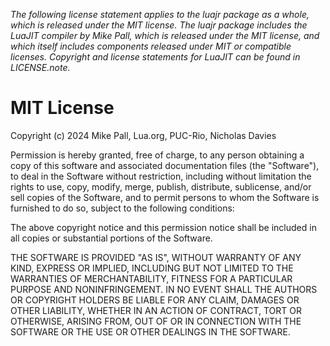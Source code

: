 *The following license statement applies to the luajr package as a whole, which
is released under the MIT license. The luajr package includes the LuaJIT 
compiler by Mike Pall, which is released under the MIT license, and which 
itself includes components released under MIT or compatible licenses. Copyright 
and license statements for LuaJIT can be found in LICENSE.note.*

# MIT License

Copyright (c) 2024 Mike Pall, Lua.org, PUC-Rio, Nicholas Davies

Permission is hereby granted, free of charge, to any person obtaining a copy
of this software and associated documentation files (the "Software"), to deal
in the Software without restriction, including without limitation the rights
to use, copy, modify, merge, publish, distribute, sublicense, and/or sell
copies of the Software, and to permit persons to whom the Software is
furnished to do so, subject to the following conditions:

The above copyright notice and this permission notice shall be included in all
copies or substantial portions of the Software.

THE SOFTWARE IS PROVIDED "AS IS", WITHOUT WARRANTY OF ANY KIND, EXPRESS OR
IMPLIED, INCLUDING BUT NOT LIMITED TO THE WARRANTIES OF MERCHANTABILITY,
FITNESS FOR A PARTICULAR PURPOSE AND NONINFRINGEMENT. IN NO EVENT SHALL THE
AUTHORS OR COPYRIGHT HOLDERS BE LIABLE FOR ANY CLAIM, DAMAGES OR OTHER
LIABILITY, WHETHER IN AN ACTION OF CONTRACT, TORT OR OTHERWISE, ARISING FROM,
OUT OF OR IN CONNECTION WITH THE SOFTWARE OR THE USE OR OTHER DEALINGS IN THE
SOFTWARE.
